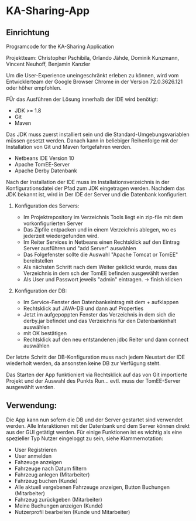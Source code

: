 # KA-Sharing-App
## Einrichtung
Programcode for the KA-Sharing Application

Projektteam: Christopher Pschibila, Orlando Jähde, Dominik Kunzmann, Vincent Neuhoff, Benjamin Kanzler

Um die User-Experience uneingeschränkt erleben zu können, wird vom Entwicklerteam der Google Browser Chrome in der Version 72.0.3626.121 oder höher empfohlen.

FÜr das Ausführen der Lösung innerhalb der IDE wird benötigt:
  - JDK >= 1.8
  - Git
  - Maven
  
Das JDK muss zuerst installiert sein und die Standard-Umgebungsvariablen müssen gesetzt werden. Danach kann in beliebiger Reihenfolge mit der Installation von Git und Maven fortgefahren werden.

  - Netbeans IDE Version 10
  - Apache TomEE-Server
  - Apache Derby Datenbank

Nach der Installation der IDE muss im Installationsverzeichnis in der Konfigurationsdatei der Pfad zum JDK eingetragen werden. Nachdem das JDK bekannt ist, wird in Der IDE der Server und die Datenbank konfiguriert.
  
  1. Konfiguration des Servers:
      - Im Projektrepository im Verzeichnis Tools liegt ein zip-file mit dem vorkonfigurierten Server
      - Das Zipfile entpacken und in einem Verzeichnis ablegen, wo es jederzeit wiedergefunden wird.
      - Im Reiter Services in Netbeans einen Rechtsklick auf den Eintrag Server ausführen und "add Server" auswählen
      - Das Folgefenster sollte die Auswahl "Apache Tomcat or TomEE" bereitstellen
      - Als nächsten Schritt nach dem Weiter geklickt wurde, muss das Verzeichnis in dem sch der TomEE befinden ausgewählt werden
      - Als User und Passwort jeweils "admin" eintragen. -> finish klicken
      
  2. Konfiguration der DB:
      - Im Service-Fenster den Datenbankeintrag mit dem + aufklappen
      - Rechtsklick auf JAVA-DB und dann auf Properties
      - Jetzt im aufgepoppten Fenster das Verzeichnis in dem sich die derby.jar befindet und das Verzeichnis für den Datenbankinhalt auswählen
      - mit OK bestätigen
      - Rechtsklick auf den neu entstandenen jdbc Reiter und dann connect auswählen
      
Der letzte Schritt der DB-Konfiguration muss nach jedem Neustart der IDE wiederholt werden, da ansonsten keine DB zur Verfügung steht.

Das Starten der App funktioniert via Rechtsklick auf das von Git importierte Projekt und der Auswahl des Punkts Run... evtl. muss der TomEE-Server ausgewählt werden.

## Verwendung:

Die App kann nun sofern die DB und der Server gestartet sind verwendet werden. Alle Interaktionen mit der Datenbank und dem Server können direkt aus der GUI getätigt werden. Für einige Funktionen ist es wichtig als eine spezieller Typ Nutzer eingeloggt zu sein, siehe Klammernotation:

  - User Registrieren
  - User anmelden
  - Fahzeuge anzeigen
  - Fahrzeuge nach Datum filtern
  - Fahrzeug anlegen (Mitarbeiter)
  - Fahrzeug buchen (Kunde)
  - Alle aktuell vergebenen Fahrzeuge anzeigen, Button Buchungen (Mitarbeiter)
  - Fahrzeug zurückgeben (Mitarbeiter)
  - Meine Buchungen anzeigen (Kunde)
  - Nutzerprofil bearbeiten (Kunde und Mitarbeiter)
